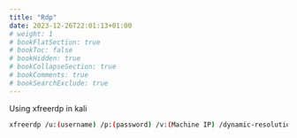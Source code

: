 ```yaml
---
title: "Rdp"
date: 2023-12-26T22:01:13+01:00
# weight: 1
# bookFlatSection: true
# bookToc: false
# bookHidden: true
# bookCollapseSection: true
# bookComments: true
# bookSearchExclude: true
---
```


Using xfreerdp in kali
```bash
xfreerdp /u:(username) /p:(password) /v:(Machine IP) /dynamic-resolution
```